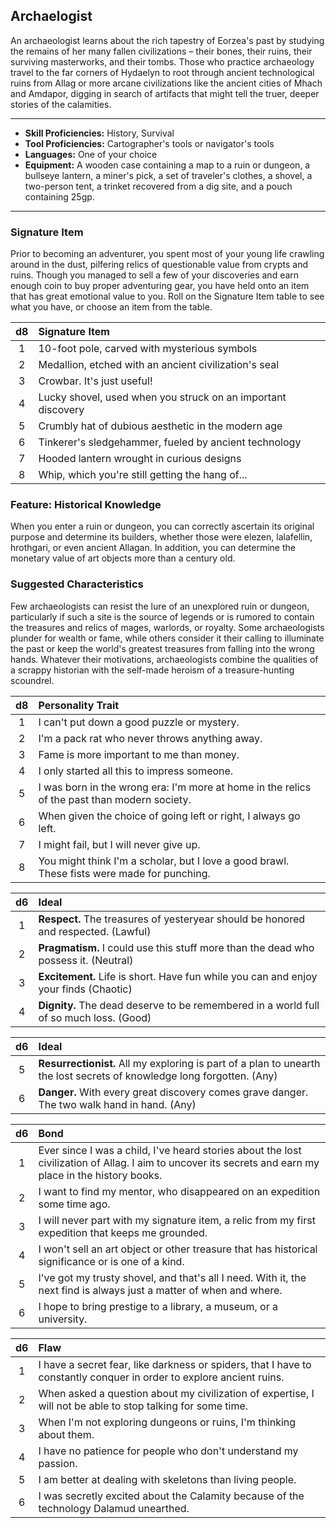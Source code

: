 ## Archaelogist
An archaeologist learns about the rich tapestry of Eorzea's past by studying the remains of her many fallen civilizations – their bones, their ruins, their surviving masterworks, and their tombs. Those who practice archaeology travel to the far corners of Hydaelyn to root through ancient technological ruins from Allag or more arcane civilizations like the ancient cities of Mhach and Amdapor, digging in search of artifacts that might tell the truer, deeper stories of the calamities.

___
- **Skill Proficiencies:** History, Survival
- **Tool Proficiencies:** Cartographer's tools or navigator's tools
- **Languages:** One of your choice
- **Equipment:** A wooden case containing a map to a ruin or dungeon, a bullseye lantern, a miner's pick, a set of traveler's clothes, a shovel, a two-person tent, a trinket recovered from a dig site, and a pouch containing 25gp.
___

### Signature Item
Prior to becoming an adventurer, you spent most of your young life crawling around in the dust, pilfering relics of questionable value from crypts and ruins. Though you managed to sell a few of your discoveries and earn enough coin to buy proper adventuring gear, you have held onto an item that has great emotional value to you. Roll on the Signature Item table to see what you have, or choose an item from the table.

| d8  | Signature Item |
|:----:|:-----------|
|  1  | 10-foot pole, carved with mysterious symbols |
|  2  | Medallion, etched with an ancient civilization's seal |
|  3  | Crowbar. It's just useful! |
|  4  | Lucky shovel, used when you struck on an important discovery |
|  5  | Crumbly hat of dubious aesthetic in the modern age |
|  6  | Tinkerer's sledgehammer, fueled by ancient technology |
|  7  | Hooded lantern wrought in curious designs |
|  8  | Whip, which you're still getting the hang of... |

### Feature: Historical Knowledge
When you enter a ruin or dungeon, you can correctly ascertain its original purpose and determine its builders, whether those were elezen, lalafellin, hrothgari, or even ancient Allagan. In addition, you can determine the monetary value of art objects more than a century old.

### Suggested Characteristics
Few archaeologists can resist the lure of an unexplored ruin or dungeon, particularly if such a site is the source of legends or is rumored to contain the treasures and relics of mages, warlords, or royalty. Some archaeologists plunder for wealth or fame, while others consider it their calling to illuminate the past or keep the world's greatest treasures from falling into the wrong hands. Whatever their motivations, archaeologists combine the qualities of a scrappy historian with the self-made heroism of a treasure-hunting scoundrel.

| d8  | Personality Trait |
|:----:|:-----------|
|  1  | I can't put down a good puzzle or mystery. |
|  2  | I'm a pack rat who never throws anything away. |
|  3  | Fame is more important to me than money. |
|  4  | I only started all this to impress someone.  |
|  5  | I was born in the wrong era: I'm more at home in the relics of the past than modern society. |
|  6  | When given the choice of going left or right, I always go left. |
|  7  | I might fail, but I will never give up. |
|  8  | You might think I'm a scholar, but I love a good brawl. These fists were made for punching. |

| d6  | Ideal |
|:----:|:-----------|
|  1  | **Respect.** The treasures of yesteryear should be honored and respected. (Lawful) |
|  2  | **Pragmatism.**  I could use this stuff more than the dead who possess it. (Neutral) |
|  3  | **Excitement.** Life is short. Have fun while you can and enjoy your finds (Chaotic)  |
|  4  | **Dignity.** The dead deserve to be remembered in a world full of so much loss. (Good)  |

| d6  | Ideal |
|:----:|:-----------|
|  5  | **Resurrectionist.** All my exploring is part of a plan to unearth the lost secrets of knowledge long forgotten. (Any) |
|  6  | **Danger.** With every great discovery comes grave danger. The two walk hand in hand. (Any) |

| d6  | Bond |
|:----:|:-----------|
|  1  | Ever since I was a child, I've heard stories about the lost civilization of Allag. I aim to uncover its secrets and earn my place in the history books. |
|  2  | I want to find my mentor, who disappeared on an expedition some time ago. |
|  3  | I will never part with my signature item, a relic from my first expedition that keeps me grounded.  |
|  4  | I won't sell an art object or other treasure that has historical significance or is one of a kind. |
|  5  | I've got my trusty shovel, and that's all I need. With it, the next find is always just a matter of when and where. |
|  6  | I hope to bring prestige to a library, a museum, or a university. |

| d6  | Flaw |
|:----:|:-----------|
|  1  | I have a secret fear, like darkness or spiders, that I have to constantly conquer in order to explore ancient ruins. |
|  2  | When asked a question about my civilization of expertise, I will not be able to stop talking for some time. |
|  3  | When I'm not exploring dungeons or ruins, I'm thinking about them. |
|  4  | I have no patience for people who don't understand my passion. |
|  5  | I am better at dealing with skeletons than living people. |
|  6  | I was secretly excited about the Calamity because of the technology Dalamud unearthed. |